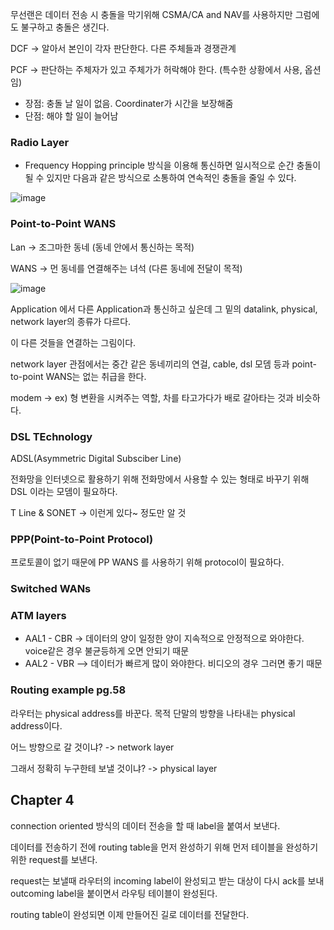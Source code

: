 무선랜은 데이터 전송 시 충돌을 막기위해 CSMA/CA and NAV를 사용하지만 그럼에도 불구하고 충돌은 생긴다.

DCF -> 알아서 본인이 각자 판단한다. 다른 주체들과 경쟁관계

PCF -> 판단하는 주체자가 있고 주체가가 허락해야 한다. (특수한 상황에서 사용, 옵션임)
  * 장점: 충돌 날 일이 없음. Coordinater가 시간을 보장해줌
  * 단점: 해야 할 일이 늘어남


### Radio Layer 
  * Frequency Hopping principle 방식을 이용해 통신하면 일시적으로 순간 충돌이 될 수 있지만 다음과 같은 방식으로 소통하여 연속적인 충돌을 줄일 수 있다.

![image](https://github.com/Jaeboong/Study/assets/158824294/35fe6e96-0a5f-403f-ae50-9d5796a12a54)

### Point-to-Point WANS

Lan -> 조그마한 동네 (동네 안에서 통신하는 목적)

WANS -> 먼 동네를 연결해주는 녀석 (다른 동네에 전달이 목적)

![image](https://github.com/Jaeboong/Study/assets/158824294/7f0d5c92-1c8a-41a7-b717-874f47434b0b)

Application 에서 다른 Application과 통신하고 싶은데 그 밑의 datalink, physical, network layer의 종류가 다르다.

이 다른 것들을 연결하는 그림이다.

network layer 관점에서는 중간 같은  동네끼리의 연걸, cable, dsl 모뎀 등과 point-to-point WANS는 없는 취급을 한다.

modem -> ex) 형 변환을 시켜주는 역할, 차를 타고가다가 배로 갈아타는 것과 비슷하다.

### DSL TEchnology

ADSL(Asymmetric Digital Subsciber Line)

전화망을 인터넷으로 활용하기 위해 전화망에서 사용할 수 있는 형태로 바꾸기 위해 DSL 이라는 모뎀이 필요하다.

T Line & SONET -> 이런게 있다~ 정도만 알 것

### PPP(Point-to-Point Protocol)

프로토콜이 없기 때문에 PP WANS 를 사용하기 위해 protocol이 필요하다.

### Switched WANs

### ATM layers

- AAL1 - CBR -> 데이터의 양이 일정한 양이 지속적으로 안정적으로 와야한다. voice같은 경우 불균등하게 오면 안되기 때문
- AAL2 - VBR --> 데이터가 빠르게 많이 와야한다. 비디오의 경우 그러면 좋기 때문

### Routing example pg.58

라우터는 physical address를 바꾼다. 목적 단말의 방향을 나타내는 physical address이다.

어느 방향으로 갈 것이냐? -> network layer

그래서 정확히 누구한테 보낼 것이냐? -> physical layer

## Chapter 4

connection oriented 방식의 데이터 전송을 할 때 label을 붙여서 보낸다.

데이터를 전송하기 전에 routing table을 먼저 완성하기 위해 먼저 테이블을 완성하기 위한 request를 보낸다.

request는 보낼때 라우터의 incoming label이 완성되고 받는 대상이 다시 ack를 보내 outcoming label을 붙이면서 라우팅 테이블이 완성된다.

routing table이 완성되면  이제 만들어진 길로 데이터를 전달한다.



